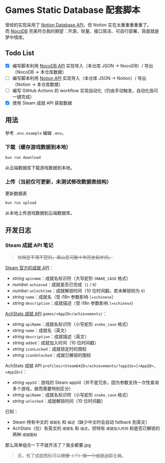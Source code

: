 # Games Static Database 配套脚本

曾经的实现采用了 [Notion Database API](https://developers.notion.com/)，但 Notion 实在太重重重重重了。\
而 [NocoDB](https://github.com/nocodb/nocodb) 完美符合我的期望：开源、轻量、接口简洁、可自行部署，简直就是梦中情库。

## Todo List

- [x] 编写脚本利用 [NocoDB API](https://data-apis-v2.nocodb.com/) 实现导入（本仓库 JSON → NocoDB）/ 导出（NocoDB → 本仓库数据）
- [ ] 编写脚本利用 [Notion API](https://developers.notion.com/docs/getting-started) 实现导入（本仓库 JSON → Notion）/ 导出（Notion → 本仓库数据）
- [ ] 编写 GitHub Actions 的 workflow 实现自动化（仍由手动触发，自动化指可一键完成）
- [x] 使用 Steam 成就 API 获取数据

## 用法

参考 `.env.example` 编辑 `.env`。

### 下载（缓存游戏数据到本地）

```bash
bun run download
```

从云端数据库下载游戏数据到本地。

### 上传（当前仅可更新，未测试修改数据表结构）

更新数据表

```bash
bun run upload
```

从本地上传游戏数据到云端数据库。

## 开发日志

### Steam 成就 API 笔记

> ~~文档是不清不楚的，屎山是可能十年历史起步的。~~

[Steam 官方的成就 API](https://partner.steamgames.com/doc/webapi/ISteamUserStats#GetPlayerAchievements)：
- _string_ `apiname`：成就名标识符（大写蛇形 `SNAKE_CASE` 格式）
- _number_ `achieved`：成就是否已完成（`1` / `0`）
- _number_ `unlocktime`：成就解锁时间（10 位时间戳，若未解锁则为 `0`）
- _string_ `name`：成就名（受 i18n 参数影响 `l=schinese`）
- _string_ `description`：成就描述（受 i18n 参数影响 `l=schinese`）

[AchStats 成就 API](https://www.achievementstats.com/index.php?action=api) `games/<AppID>/achievements/`：
- _string_ `apiName`：成就名标识符（小写蛇形 `snake_case` 格式）
- _string_ `name`：成就名（英文）
- _string_ `description`：成就描述（英文）
- _string_ `added`：成就加入时间（10 位时间戳）
- _string_ `iconLocked`：成就锁定时的图标
- _string_ `iconUnlocked`：成就已解锁的图标

AchStats 成就 API `profiles/<Steam64ID>/achievements/?appIds=[<AppID>,<AppID>]`：
- _string_ `appId`：游戏的 Steam appId（并不是冗余，因为参数支持一次性查询多个游戏，故而需要特别区分）
- _string_ `apiName`：成就名标识符（小写蛇形 `snake_case` 格式）
- _string_ `unlocked`：成就解锁时间（10 位时间戳）

已知：
- Steam 特有中文的 `成就名` 和 `描述`（缺少中文时会自动 fallback 到英文）
- AchStats（仅）有英文的 `成就名` 和 `描述`，但特有 `成就加入时间` 和是否已解锁的两种 `成就图标`

那么简单组合一下不就齐活了？我全都要.jpg

> 另，有了成就图标可以~~顺便（？）做一个成就追踪工具~~。
